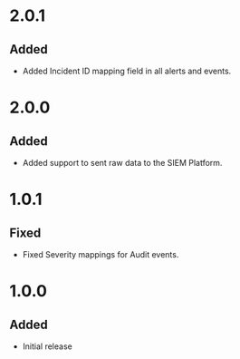 # 2.0.1
## Added
- Added Incident ID mapping field in all alerts and events.

# 2.0.0
## Added
- Added support to sent raw data to the SIEM Platform.

# 1.0.1
## Fixed
- Fixed Severity mappings for Audit events.

# 1.0.0
## Added
- Initial release